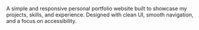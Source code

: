 A simple and responsive personal portfolio website built to showcase my projects, skills, and experience. Designed with clean UI, smooth navigation, and a focus on accessibility.
